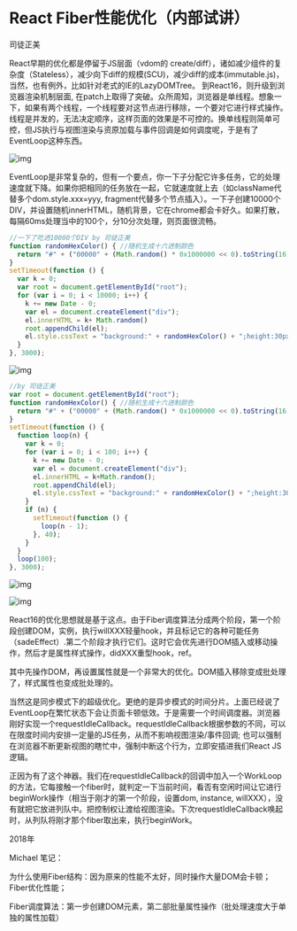 # React Fiber性能优化（内部试讲）


司徒正美

React早期的优化都是停留于JS层面（vdom的 create/diff），诸如减少组件的复杂度（Stateless），减少向下diff的规模(SCU)，减少diff的成本(immutable.js)，当然，也有例外，比如针对老式的IE的LazyDOMTree。 到React16，则升级到浏览器渲染机制层面, 在patch上取得了突破。众所周知，浏览器是单线程。想象一下，如果有两个线程，一个线程要对这节点进行移除，一个要对它进行样式操作。线程是并发的，无法决定顺序，这样页面的效果是不可控的。换单线程则简单可控，但JS执行与视图渲染与资原加载与事件回调是如何调度呢，于是有了EventLoop这种东西。

![img](https://pic4.zhimg.com/80/v2-6629f0023a8d415e7179bb795bf5ee87_1440w.jpg)



EventLoop是非常复杂的，但有一个要点，你一下子分配它许多任务，它的处理速度就下降。如果你把相同的任务放在一起，它就速度就上去（如className代替多个dom.style.xxx=yyy, fragment代替多个节点插入）。一下子创建10000个DIV，并设置随机innerHTML，随机背景，它在chrome都会卡好久。如果打散，每隔60ms处理当中的100个，分10分次处理，则页面很流畅。

```js
//一下了吃进10000个DIV by 司徒正美
function randomHexColor() { //随机生成十六进制颜色
  return "#" + ("00000" + (Math.random() * 0x1000000 << 0).toString(16)).substr(-6);
}
setTimeout(function () {
  var k = 0;
  var root = document.getElementById("root");
  for (var i = 0; i < 10000; i++) {
    k += new Date - 0;
    var el = document.createElement("div");
    el.innerHTML = k+ Math.random()
    root.appendChild(el);
    el.style.cssText = "background:" + randomHexColor() + ";height:30px;";
  }
}, 3000);
```



![img](https://pic3.zhimg.com/80/v2-723dcef6810d316e6b55ef5b87175b52_1440w.jpg)

```js
//by 司徒正美
var root = document.getElementById("root");
function randomHexColor() { //随机生成十六进制颜色
  return "#" + ("00000" + (Math.random() * 0x1000000 << 0).toString(16)).substr(-6);
}
setTimeout(function () {
  function loop(n) {
    var k = 0;
    for (var i = 0; i < 100; i++) {
      k += new Date - 0;
      var el = document.createElement("div");
      el.innerHTML = k+Math.random();
      root.appendChild(el);
      el.style.cssText = "background:" + randomHexColor() + ";height:30px;";
    }
    if (n) {
      setTimeout(function () {
        loop(n - 1);
      }, 40);
    }
  }
  loop(100);
}, 3000);
```



![img](https://pic2.zhimg.com/80/v2-8c0b6bbac98f0f08f2c0067c7876ff85_1440w.jpg)



![img](https://pic2.zhimg.com/80/v2-3a058ed41538b2f64bbe4fec75b54ff1_1440w.jpg)



React16的优化思想就是基于这点。由于Fiber调度算法分成两个阶段，第一个阶段创建DOM，实例，执行willXXX轻量hook，并且标记它的各种可能任务（sadeEffect）.第二个阶段才执行它们。这时它会优先进行DOM插入或移动操作，然后才是属性样式操作，didXXX重型hook，ref。

其中先操作DOM，再设置属性就是一个非常大的优化。DOM插入移除变成批处理了，样式属性也变成批处理的。

当然这是同步模式下的超级优化。更绝的是异步模式的时间分片。上面已经说了EventLoop在繁忙状态下会让页面卡顿低效。于是需要一个时间调度器。浏览器刚好实现一个requestIdleCallback。requestIdleCallback根据参数的不同，可以在限度时间内安排一定量的JS任务，从而不影响视图渲染/事件回调; 也可以强制在浏览器不断更新视图的瞎忙中，强制中断这个行为，立即安插进我们React JS逻辑。

正因为有了这个神器。我们在requestIdleCallback的回调中加入一个WorkLoop的方法，它每接触一个fiber时，就判定一下当前时间，看否有空闲时间让它进行beginWork操作（相当于刚才的第一个阶段，设置dom, instance, willXXX），没有就把它放进列队中。把控制权让渡给视图渲染。下次requestIdleCallback唤起时，从列队将刚才那个fiber取出来，执行beginWork。

2018年



Michael 笔记：

为什么使用Fiber结构：因为原来的性能不太好，同时操作大量DOM会卡顿；Fiber优化性能；

Fiber调度算法：第一步创建DOM元素，第二部批量属性操作（批处理速度大于单独的属性加载）